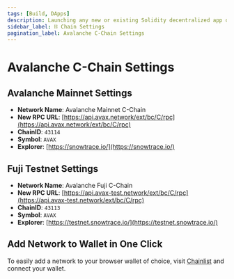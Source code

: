 ```yaml
---
tags: [Build, DApps]
description: Launching any new or existing Solidity decentralized app on Avalanche C-Chain fosters the same developer experience as Ethereum, but benefits from the security, speed, and interoperability of the Avalanche Network. Get connected with Avalanche C-Chain Settings
sidebar_label: ⛓️ Chain Settings
pagination_label: Avalanche C-Chain Settings
---
```


# Avalanche C-Chain Settings

## **Avalanche Mainnet Settings**

- **Network Name**: Avalanche Mainnet C-Chain
- **New RPC URL**: [https://api.avax.network/ext/bc/C/rpc](https://api.avax.network/ext/bc/C/rpc)
- **ChainID**: `43114`
- **Symbol**: `AVAX`
- **Explorer**: [https://snowtrace.io/](https://snowtrace.io/)

## **Fuji Testnet Settings**

- **Network Name**: Avalanche Fuji C-Chain
- **New RPC URL**: [https://api.avax-test.network/ext/bc/C/rpc](https://api.avax-test.network/ext/bc/C/rpc)
- **ChainID**: `43113`
- **Symbol**: `AVAX`
- **Explorer**: [https://testnet.snowtrace.io/](https://testnet.snowtrace.io/)

## Add Network to Wallet in One Click

To easily add a network to your browser wallet of choice, visit 
[Chainlist](https://chainlist.org/?search=Avalanche&testnets=true) and connect your wallet.
